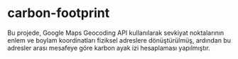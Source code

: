 # carbon-footprint
Bu projede, Google Maps Geocoding API kullanılarak sevkiyat noktalarının enlem ve boylam koordinatları fiziksel adreslere dönüştürülmüş, ardından bu adresler arası mesafeye göre karbon ayak izi hesaplaması yapılmıştır.

